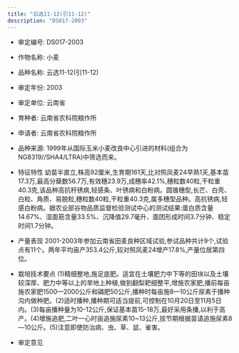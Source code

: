```yaml
---
title: "云选11-12(引11-12)"
description: "DS017-2003"
---
```

* 审定编号:  DS017-2003

*  作物名称:  小麦

*  品种名称:  云选11-12(引11-12)

*  审定年份:  2003

*  审定单位:  云南省

* 育种者:  云南省农科院粮作所

*  申请者:  云南省农科院粮作所

*  品种来源:  1999年从国际玉米小麦改良中心引进的材料(组合为NG8319//SHA4/LTRA)中筛选而来。

*  特征特性
幼苗半直立,株高92厘米,生育期161天,比对照凤麦24早熟1天,基本苗17.3万,最高分蘖数56.7万,有效穗23.9万,成穗率42.1%,穗粒数40粒,干粒重40.3克,该品种高抗秆锈病,轻感条、叶锈病和白粉病。圆锥穗型,长芒、白壳、白粒、角质、易脱粒,穗粒数40粒,干粒重40.3克,属多穗型品种。高抗锈病,轻感白粉病。据农业部谷物品质监督检验测试中心的测试结果:蛋白质含量14.67%、湿面筋含量33.5%、沉降值29.7毫升、面团形成时间3.7分钟、稳定时间1.7分钟。

*  产量表现
2001-2003年参加云南省田麦良种区域试验,参试品种共计9个,试验点有11个。两年平均亩产353.4公斤,较对照凤麦24增产17.8%,产量位居第四位。

*  栽培技术要点
(1)精细整地,施足底肥。适宜在土壤肥力中下等的田块以及土壤较深厚、肥力中等以上的旱地上种植,做到翻梨耙细整平,增施农家肥,播前每亩施农家肥1500—2000公斤和磷肥50公斤,播种时每亩施8—10公斤尿素于播种沟内做种肥。(2)适时播种,播种期可适当提前,可控制在10月20日至11月5日内。(3)每亩播种量为10-12公斤,保证基本苗15-18万,最好采用条播,以利于高产。(4)增施追肥,二叶一心时亩追施尿素10~13公斤,拔节期根据苗请追施尿素8—10公斤。(5)注意即使防治病、虫、草、鼠、雀害。

*  审定意见

